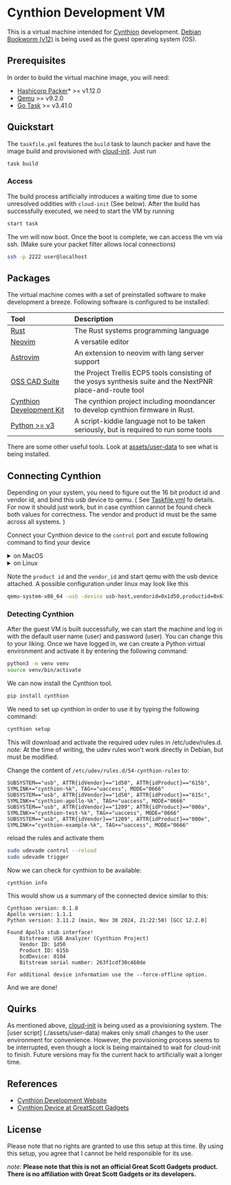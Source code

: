 # Cynthion Development VM

This is a virtual machine intended for [Cynthion](https://cynthion.readthedocs.io/en/latest/) development. [Debian Bookworm (v12)](https://debian.org)  is being used as the guest operating system (OS). 

## Prerequisites

In order to build the virtual machine image, you will need:

- [Hashicorp Packer](https://www.packer.io/)* >= v1.12.0
- [Qemu](https://qemu.org) >= v9.2.0
- [Go Task](https://taskfile.dev/) >= v3.41.0

## Quickstart

The `taskfile.yml` features the `build` task to launch packer and have the image build and provisioned with [cloud-init](https://cloud-init.io/). 
Just run 

```bash
task build 
```

### Access 

The build process artificially introduces a waiting time due to some unresolved oddities with `cloud-init` (See below). After the build has successfully executed, we need to start the VM by running 

```bash
start task
```

The vm will now boot. Once the boot is complete, we can access the vm via ssh. (Make sure your packet filter allows local connections)

```bash
ssh -p 2222 user@localhost
```


## Packages

The virtual machine comes with a set of preinstalled software to make development a breeze. Following software is configured to be installed:


| Tool                                                                                          | Description                                                                                                 |
|:----------------------------------------------------------------------------------------------|:------------------------------------------------------------------------------------------------------------|
| [Rust](https://rust-lang.org)                                                                 | The Rust systems programming language                                                                       |
| [Neovim](https://github.com/neovim/neovim/releases/download/v0.10.4/)                         | A versatile editor                                                                                          |
| [Astrovim](https://github.com/AstroNvim/template)                                             | An extension to neovim with lang server support                                                             |
| [OSS CAD Suite](https://github.com/YosysHQ/oss-cad-suite-build/releases/download/2025-02-10/) | the Project Trellis ECP5 tools consisting of the yosys synthesis suite and the NextPNR place-and-route tool |
| [Cynthion Development Kit](https://github.com/greatscottgadgets/cynthion)                     | The cynthion project including moondancer to develop cynthion firmware in Rust.                             |
| [Python >= v3](https://python.org)                                                            | A script-kiddie language not to be taken seriously, but is required to run some tools                       |

There are some other useful tools. Look at [assets/user-data](./assets/user-data) to see what is being installed.

## Connecting Cynthion

Depending on your system, you need to figure out the 16 bit product id and vendor id, and bind this usb device to qemu. ( See [Taskfile.yml](./taskfile.yml) fo details. For now it should just work, but in case cynthion cannot be found check both values for correctness. The vendor and product id must be the same across all systems. ) 

Connect your Cynthion device to the `control` port and excute following command to find your device


<details>
<summary>on MacOS</summary>

<p>

```bash
system_profile SPUSBDataType
```

This should give you a list of all the USB devices on your system. A similar list should be printed out.

```bash
USB Analyzer:

    Product ID: 0x615b
    Vendor ID: 0x1d50
    Version: 1.05
    Serial Number: </redacted>
    Speed: Up to 480 Mb/s
    Manufacturer: Cynthion Project
    Location ID: </redacted>
    Current Available (mA): 500
    Current Required (mA): 500
    Extra Operating Current (mA): 0
```
</p>
</details>

<details>
<summary>on Linux</summary>

<p>

Run the command "lsusb." If you don't have the tool installed, check your distribution's documentation to see how to install it.  

```bash
sudo lsusb
```
This should give you a list of all the USB devices on your system. A similar list should be printed out.

```bash
Bus 002 Device 003: ID 1d50:615b OpenMoko, Inc. USB Analyzer
Bus 003 Device 001: ID xxxx:xxxx Linux Foundation 3.0 root hub
Bus 002 Device 002: ID xxxx:xxxx Adomax Technology Co., Ltd QEMU Tablet
Bus 002 Device 001: ID 1d6b:0002 Linux Foundation 2.0 root hub
Bus 001 Device 001: ID 1d6b:0001 Linux Foundation 1.1 root hub
```
</p>
</details>

Note the `product id` and the `vendor_id` and start qemu with the usb device attached. A possible configuration under linux may look like this

```bash
qemu-system-x86_64 -usb -device usb-host,vendorid=0x1d50,productid=0x615b
```

### Detecting Cynthion

After the guest VM is built successfully, we can start the machine and log in with the default user name (user) and password (user). You can change this to your liking. Once we have logged in, we can create a Python virtual environment and activate it by entering the following command:

```bash
python3 -m venv venv
source venv/bin/activate
```
We can now install the Cynthion tool. 


```bash
pip install cynthion
```

We need to set up cynthion in order to use it by typing the following command:

```bash
cynthion setup
```

This will download and activate the required udev rules in /etc/udev/rules.d. 
_note:_ At the time of writing, the udev rules won't work directly in Debian, but must be modified. 

Change the content of `/etc/udev/rules.d/54-cynthion-rules` to:

```udev
SUBSYSTEM=="usb", ATTR{idVendor}=="1d50", ATTR{idProduct}=="615b", SYMLINK+="cynthion-%k", TAG+="uaccess", MODE="0666"
SUBSYSTEM=="usb", ATTR{idVendor}=="1d50", ATTR{idProduct}=="615c", SYMLINK+="cynthion-apollo-%k", TAG+="uaccess", MODE="0666"
SUBSYSTEM=="usb", ATTR{idVendor}=="1209", ATTR{idProduct}=="000a", SYMLINK+="cynthion-test-%k", TAG+="uaccess", MODE="0666"
SUBSYSTEM=="usb", ATTR{idVendor}=="1209", ATTR{idProduct}=="000e", SYMLINK+="cynthion-example-%k", TAG+="uaccess", MODE="0666"
```

reload the rules and activate them

```bash
sudo udevadm control --reload
sudo udevadm trigger
```

Now we can check for cynthion to be available:

```
cynthion info
```

This would show us a summary of the connected device similar to this:

```
Cynthion version: 0.1.8
Apollo version: 1.1.1
Python version: 3.11.2 (main, Nov 30 2024, 21:22:50) [GCC 12.2.0]

Found Apollo stub interface!
	Bitstream: USB Analyzer (Cynthion Project)
	Vendor ID: 1d50
	Product ID: 615b
	bcdDevice: 0104
	Bitstream serial number: 263f1cdf30c460de

For additional device information use the --force-offline option.
```

And we are done!

## Quirks

As mentioned above, [cloud-init](https://cloud-init.io/) is being used as a provisioning system. The [user script] (./assets/user-data) makes only small changes to the user environment for convenience. However, the provisioning process seems to be interrupted, even though a lock is being maintained to wait for cloud-init to finish. Future versions may fix the current hack to artificially wait a longer time.

## References

- [Cynthion Development Website](https://cynthion.readthedocs.io/en/latest/getting_started.html)
- [Cynthion Device at GreatScott Gadgets](https://greatscottgadgets.com/cynthion/)

## License

Please note that no rights are granted to use this setup at this time. By using this setup, you agree that I cannot be held responsible for its use.

_note:_ **Please note that this is not an official Great Scott Gadgets product. There is no affiliation with Great Scott Gadgets or its developers.**